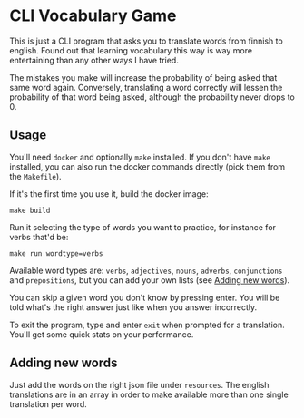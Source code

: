 # CLI Vocabulary Game

This is just a CLI program that asks you to translate words from finnish to english. Found out that learning vocabulary this way is way more entertaining than any other ways I have tried.

The mistakes you make will increase the probability of being asked that same word again. Conversely, translating a word correctly will lessen the probability of that word being asked, although the probability never drops to 0.

## Usage

You'll need `docker` and optionally `make` installed. If you don't have `make` installed, you can also run the docker commands directly (pick them from the `Makefile`).

If it's the first time you use it, build the docker image:

```shell
make build
```

Run it selecting the type of words you want to practice, for instance for verbs that'd be:

```shell
make run wordtype=verbs
```

Available word types are: `verbs`, `adjectives`, `nouns`, `adverbs`, `conjunctions` and `prepositions`, but you can add your own lists (see [Adding new words](##adding-new-words)).

You can skip a given word you don't know by pressing enter. You will be told what's the right answer just like when you answer incorrectly.

To exit the program, type and enter `exit` when prompted for a translation. You'll get some quick stats on your performance.

## Adding new words

Just add the words on the right json file under `resources`. The english translations are in an array in order to make available more than one single translation per word.

